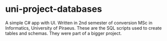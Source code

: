 # uni-project-databases
A simple C# app with UI. Written in 2nd semester of conversion MSc in Informatics, University of Piraeus.
These are the SQL scripts used to create tables and schemas. They were part of a bigger project.
